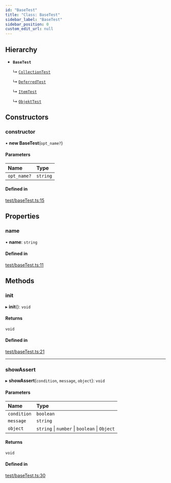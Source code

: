 ```yaml
---
id: "BaseTest"
title: "Class: BaseTest"
sidebar_label: "BaseTest"
sidebar_position: 0
custom_edit_url: null
---
```


## Hierarchy

- **`BaseTest`**

  ↳ [`CollectionTest`](CollectionTest.md)

  ↳ [`DeferredTest`](DeferredTest.md)

  ↳ [`ItemTest`](ItemTest.md)

  ↳ [`ObjektTest`](ObjektTest.md)

## Constructors

### constructor

• **new BaseTest**(`opt_name?`)

#### Parameters

| Name | Type |
| :------ | :------ |
| `opt_name?` | `string` |

#### Defined in

[test/baseTest.ts:15](https://github.com/siposdani87/sui-js/blob/78d3494/src/test/baseTest.ts#L15)

## Properties

### name

• **name**: `string`

#### Defined in

[test/baseTest.ts:11](https://github.com/siposdani87/sui-js/blob/78d3494/src/test/baseTest.ts#L11)

## Methods

### init

▸ **init**(): `void`

#### Returns

`void`

#### Defined in

[test/baseTest.ts:21](https://github.com/siposdani87/sui-js/blob/78d3494/src/test/baseTest.ts#L21)

___

### showAssert

▸ **showAssert**(`condition`, `message`, `object`): `void`

#### Parameters

| Name | Type |
| :------ | :------ |
| `condition` | `boolean` |
| `message` | `string` |
| `object` | `string` \| `number` \| `boolean` \| `Object` |

#### Returns

`void`

#### Defined in

[test/baseTest.ts:30](https://github.com/siposdani87/sui-js/blob/78d3494/src/test/baseTest.ts#L30)
